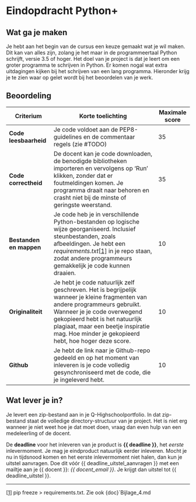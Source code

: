 # Eindopdracht Python+

## Wat ga je maken

Je hebt aan het begin van de cursus een keuze gemaakt wat je wil maken. Dit kan van alles zijn, zolang je het maar in de programmeertaal Python schrijft, versie 3.5 of hoger. Het doel van je project is dat je leert om een groter programma te schrijven in Python. Er komen nogal wat extra uitdagingen kijken bij het schrijven van een lang programma. Hieronder krijg je te zien waar op gelet wordt bij het beoordelen van je werk.

## Beoordeling

| **Criterium**           | **Korte toelichting**                                        | **Maximale   score** |
| ----------------------- | ------------------------------------------------------------ | -------------------- |
| **Code leesbaarheid**   | Je code voldoet aan de PEP8-guidelines en de commentaar regels (zie #TODO) | 35                   |
| **Code correctheid**    | De docent kan je code downloaden, de benodigde  bibliotheken importeren en vervolgens op ‘Run’ klikken, zonder dat er  foutmeldingen komen. Je programma draait naar behoren en crasht niet bij de  minste of geringste weerstand. | 35                   |
| **Bestanden en mappen** | Je code heb je in verschillende Python-bestanden op  logische wijze georganiseerd. Inclusief steunbestanden, zoals afbeeldingen.   Je hebt een *requirements.txt*[[1\]](#_ftn1)  in je repo staan, zodat andere programmeurs gemakkelijk je code kunnen  draaien. | 10                   |
| **Originaliteit**       | Je hebt je code natuurlijk zelf geschreven. Het is  begrijpelijk wanneer je kleine fragmenten van andere programmeurs gebruikt. Wanneer  je je code overwegend gekopieerd hebt is het natuurlijk plagiaat, maar een  beetje inspiratie mag. Hoe minder je gekopieerd hebt, hoe hoger deze score. | 10                   |
| **Github**              | Je hebt de link naar je Github-repo gedeeld en op  het moment van inleveren is je code volledig gesynchroniseerd met de code,  die je ingeleverd hebt. | 10                   |

## Wat lever je in?

Je levert een zip-bestand aan in je Q-Highschoolportfolio. In dat zip-bestand staat de volledige directory-structuur van je project. Het is niet erg wanneer je niet weet hoe je dat moet doen, vraag dan even hulp van een medeleerling of de docent.

De **deadline** voor het inleveren van je product is **{{ deadline }}**, het _eerste_ inlevermoment. Je mag je eindproduct natuurlijk eerder inleveren. Mocht je nu in tijdsnood komen en het eerste inlevermoment niet halen, dan kun je uitstel aanvragen. Doe dit vóór {{ deadline_uitstel_aanvragen }} met een mailtje aan je {{ docent }}: _{{ docent_email }}_. Je krijgt dan uitstel tot {{ deadline_uitstel }}.

------

[[1\]](#_ftnref1) pip freeze > requirements.txt. Zie ook {doc}`Bijlage_4.md

